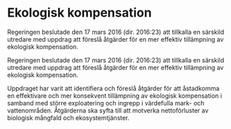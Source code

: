 # Ekologisk kompensation

Regeringen beslutade den 17 mars 2016 (dir. 2016:23) att tillkalla en särskild utredare med uppdrag att föreslå åtgärder för en mer effektiv tillämpning av ekologisk kompensation.

Regeringen beslutade den 17 mars 2016 (dir. 2016:23) att tillkalla en särskild utredare med uppdrag att föreslå åtgärder för en mer effektiv tillämpning av ekologisk kompensation.

Uppdraget har varit att identifiera och föreslå åtgärder för att åstadkomma en effektivare och mer konsekvent tillämpning av ekologisk kompensation i samband med större exploatering och ingrepp i värdefulla mark- och vattenområden. Åtgärderna ska syfta till att motverka nettoförluster av biologisk mångfald och ekosystemtjänster.
